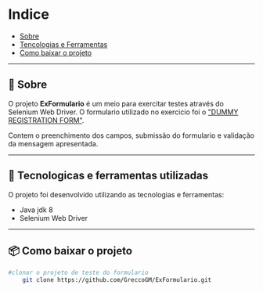 # Indice
- [Sobre](#-sobre)
- [Tencologias e Ferramentas](#-tecnologicas-e-ferramentas-utilizadas)
- [Como baixar o projeto](#-como-baixar-o-projeto)
---
## 📃 Sobre 

O projeto **ExFormulario** é um meio para exercitar testes através do Selenium Web Driver.
O formulario utilizado no exercicio foi o ["DUMMY REGISTRATION FORM"](https://seubarriga.wcaquino.me/).

Contem o preenchimento dos campos, submissão do formulario e validação da mensagem apresentada.

---
## 🚀 Tecnologicas e ferramentas utilizadas
O projeto foi desenvolvido utilizando as tecnologias e ferramentas:
- Java jdk 8
- Selenium Web Driver 
---
## 📦 Como baixar o projeto
```bash    
#clonar o projeto de teste do formulario
    git clone https://github.com/GreccoGM/ExFormulario.git
```
